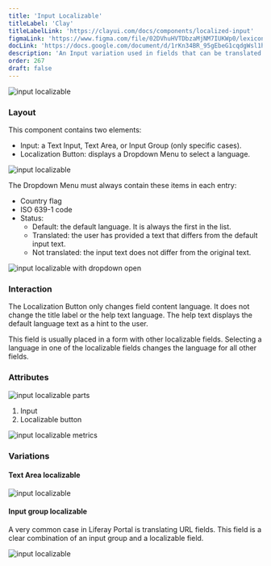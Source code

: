 ```yaml
---
title: 'Input Localizable'
titleLabel: 'Clay'
titleLabelLink: 'https://clayui.com/docs/components/localized-input'
figmaLink: 'https://www.figma.com/file/02DVhuHVTDbzaMjNM7IUKWp0/lexicon?node-id=6033%3A2985'
docLink: 'https://docs.google.com/document/d/1rKn34BR_95gEbeG1cqdgWsl1h6buo1MPdG9Jrgz_xU4/edit?usp=sharing'
description: 'An Input variation used in fields that can be translated into multiple languages.'
order: 267
draft: false
---
```


![input localizable](/images/lexicon/InputLocalizable.jpg)

### Layout

This component contains two elements:

-   Input: a Text Input, Text Area, or Input Group (only specific cases).
-   Localization Button: displays a Dropdown Menu to select a language.

![input localizable](/images/lexicon/InputLocalizable.jpg)

The Dropdown Menu must always contain these items in each entry:

-   Country flag
-   ISO 639-1 code
-   Status:
    -   Default: the default language. It is always the first in the list.
    -   Translated: the user has provided a text that differs from the default input text.
    -   Not translated: the input text does not differ from the original text.

![input localizable with dropdown open](/images/lexicon/InputLocalizableOpen.jpg)

### Interaction

The Localization Button only changes field content language. It does not change the title label or the help text language. The help text displays the default language text as a hint to the user.

This field is usually placed in a form with other localizable fields. Selecting a language in one of the localizable fields changes the language for all other fields.

### Attributes

![input localizable parts](/images/lexicon/InputLocalizableParts.jpg)

1. Input 
2. Localizable button

![input localizable metrics](/images/lexicon/InputLocalizableMetrics.jpg)

### Variations

#### Text Area localizable

![input localizable](/images/lexicon/InputLocalizableArea.jpg)

#### Input group localizable

A very common case in Liferay Portal is translating URL fields. This field is a clear combination of an input group and a localizable field.

![input localizable](/images/lexicon/InputLocalizableGroupUrl.jpg)
